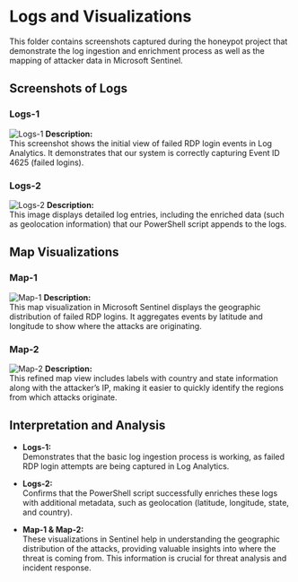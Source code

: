 # Logs and Visualizations

This folder contains screenshots captured during the honeypot project that demonstrate the log ingestion and enrichment process as well as the mapping of attacker data in Microsoft Sentinel.

## Screenshots of Logs

### Logs-1
![Logs-1](./screenshots/Logs-1)
**Description:**  
This screenshot shows the initial view of failed RDP login events in Log Analytics. It demonstrates that our system is correctly capturing Event ID 4625 (failed logins).

### Logs-2
![Logs-2](./Logs-2.png)
**Description:**  
This image displays detailed log entries, including the enriched data (such as geolocation information) that our PowerShell script appends to the logs.

## Map Visualizations

### Map-1
![Map-1](./Map-1.png)
**Description:**  
This map visualization in Microsoft Sentinel displays the geographic distribution of failed RDP logins. It aggregates events by latitude and longitude to show where the attacks are originating.

### Map-2
![Map-2](./Map-2.png)
**Description:**  
This refined map view includes labels with country and state information along with the attacker’s IP, making it easier to quickly identify the regions from which attacks originate.

## Interpretation and Analysis

- **Logs-1:**  
  Demonstrates that the basic log ingestion process is working, as failed RDP login attempts are being captured in Log Analytics.
  
- **Logs-2:**  
  Confirms that the PowerShell script successfully enriches these logs with additional metadata, such as geolocation (latitude, longitude, state, and country).

- **Map-1 & Map-2:**  
  These visualizations in Sentinel help in understanding the geographic distribution of the attacks, providing valuable insights into where the threat is coming from. This information is crucial for threat analysis and incident response.

